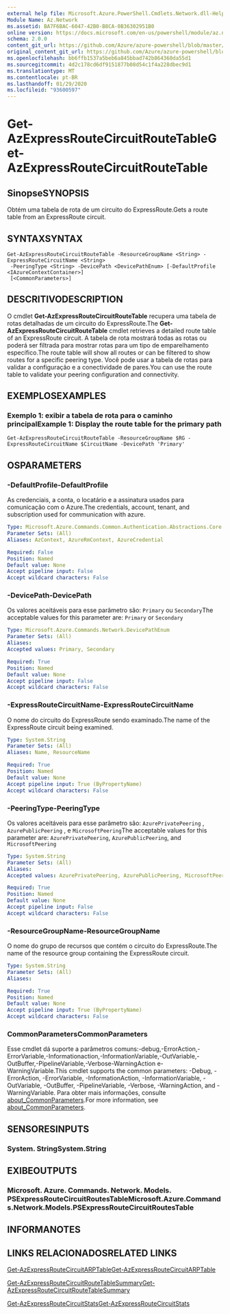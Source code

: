 ```yaml
---
external help file: Microsoft.Azure.PowerShell.Cmdlets.Network.dll-Help.xml
Module Name: Az.Network
ms.assetid: BA7F6BAC-6047-42B0-B8CA-0B36302951B0
online version: https://docs.microsoft.com/en-us/powershell/module/az.network/get-azexpressroutecircuitroutetable
schema: 2.0.0
content_git_url: https://github.com/Azure/azure-powershell/blob/master/src/Network/Network/help/Get-AzExpressRouteCircuitRouteTable.md
original_content_git_url: https://github.com/Azure/azure-powershell/blob/master/src/Network/Network/help/Get-AzExpressRouteCircuitRouteTable.md
ms.openlocfilehash: bb6ffb1537a5beb6a845bbad742b864360da55d1
ms.sourcegitcommit: 4d2c178cd6df9151877b08d54c1f4a228dbec9d1
ms.translationtype: MT
ms.contentlocale: pt-BR
ms.lasthandoff: 01/29/2020
ms.locfileid: "93600597"
---
```

# <span data-ttu-id="7fc0b-101">Get-AzExpressRouteCircuitRouteTable</span><span class="sxs-lookup"><span data-stu-id="7fc0b-101">Get-AzExpressRouteCircuitRouteTable</span></span>

## <span data-ttu-id="7fc0b-102">Sinopse</span><span class="sxs-lookup"><span data-stu-id="7fc0b-102">SYNOPSIS</span></span>
<span data-ttu-id="7fc0b-103">Obtém uma tabela de rota de um circuito do ExpressRoute.</span><span class="sxs-lookup"><span data-stu-id="7fc0b-103">Gets a route table from an ExpressRoute circuit.</span></span>

## <span data-ttu-id="7fc0b-104">SYNTAX</span><span class="sxs-lookup"><span data-stu-id="7fc0b-104">SYNTAX</span></span>

```
Get-AzExpressRouteCircuitRouteTable -ResourceGroupName <String> -ExpressRouteCircuitName <String>
 -PeeringType <String> -DevicePath <DevicePathEnum> [-DefaultProfile <IAzureContextContainer>]
 [<CommonParameters>]
```

## <span data-ttu-id="7fc0b-105">DESCRITIVO</span><span class="sxs-lookup"><span data-stu-id="7fc0b-105">DESCRIPTION</span></span>
<span data-ttu-id="7fc0b-106">O cmdlet **Get-AzExpressRouteCircuitRouteTable** recupera uma tabela de rotas detalhadas de um circuito do ExpressRoute.</span><span class="sxs-lookup"><span data-stu-id="7fc0b-106">The **Get-AzExpressRouteCircuitRouteTable** cmdlet retrieves a detailed route table of an ExpressRoute circuit.</span></span> <span data-ttu-id="7fc0b-107">A tabela de rota mostrará todas as rotas ou poderá ser filtrada para mostrar rotas para um tipo de emparelhamento específico.</span><span class="sxs-lookup"><span data-stu-id="7fc0b-107">The route table will show all routes or can be filtered to show routes for a specific peering type.</span></span> <span data-ttu-id="7fc0b-108">Você pode usar a tabela de rotas para validar a configuração e a conectividade de pares.</span><span class="sxs-lookup"><span data-stu-id="7fc0b-108">You can use the route table to validate your peering configuration and connectivity.</span></span>

## <span data-ttu-id="7fc0b-109">EXEMPLOS</span><span class="sxs-lookup"><span data-stu-id="7fc0b-109">EXAMPLES</span></span>

### <span data-ttu-id="7fc0b-110">Exemplo 1: exibir a tabela de rota para o caminho principal</span><span class="sxs-lookup"><span data-stu-id="7fc0b-110">Example 1: Display the route table for the primary path</span></span>
```
Get-AzExpressRouteCircuitRouteTable -ResourceGroupName $RG -ExpressRouteCircuitName $CircuitName -DevicePath 'Primary'
```

## <span data-ttu-id="7fc0b-111">OS</span><span class="sxs-lookup"><span data-stu-id="7fc0b-111">PARAMETERS</span></span>

### <span data-ttu-id="7fc0b-112">-DefaultProfile</span><span class="sxs-lookup"><span data-stu-id="7fc0b-112">-DefaultProfile</span></span>
<span data-ttu-id="7fc0b-113">As credenciais, a conta, o locatário e a assinatura usados para comunicação com o Azure.</span><span class="sxs-lookup"><span data-stu-id="7fc0b-113">The credentials, account, tenant, and subscription used for communication with azure.</span></span>

```yaml
Type: Microsoft.Azure.Commands.Common.Authentication.Abstractions.Core.IAzureContextContainer
Parameter Sets: (All)
Aliases: AzContext, AzureRmContext, AzureCredential

Required: False
Position: Named
Default value: None
Accept pipeline input: False
Accept wildcard characters: False
```

### <span data-ttu-id="7fc0b-114">-DevicePath</span><span class="sxs-lookup"><span data-stu-id="7fc0b-114">-DevicePath</span></span>
<span data-ttu-id="7fc0b-115">Os valores aceitáveis para esse parâmetro são: `Primary` ou `Secondary`</span><span class="sxs-lookup"><span data-stu-id="7fc0b-115">The acceptable values for this parameter are: `Primary` or `Secondary`</span></span>

```yaml
Type: Microsoft.Azure.Commands.Network.DevicePathEnum
Parameter Sets: (All)
Aliases:
Accepted values: Primary, Secondary

Required: True
Position: Named
Default value: None
Accept pipeline input: False
Accept wildcard characters: False
```

### <span data-ttu-id="7fc0b-116">-ExpressRouteCircuitName</span><span class="sxs-lookup"><span data-stu-id="7fc0b-116">-ExpressRouteCircuitName</span></span>
<span data-ttu-id="7fc0b-117">O nome do circuito do ExpressRoute sendo examinado.</span><span class="sxs-lookup"><span data-stu-id="7fc0b-117">The name of the ExpressRoute circuit being examined.</span></span>

```yaml
Type: System.String
Parameter Sets: (All)
Aliases: Name, ResourceName

Required: True
Position: Named
Default value: None
Accept pipeline input: True (ByPropertyName)
Accept wildcard characters: False
```

### <span data-ttu-id="7fc0b-118">-PeeringType</span><span class="sxs-lookup"><span data-stu-id="7fc0b-118">-PeeringType</span></span>
<span data-ttu-id="7fc0b-119">Os valores aceitáveis para esse parâmetro são: `AzurePrivatePeering` , `AzurePublicPeering` , e `MicrosoftPeering`</span><span class="sxs-lookup"><span data-stu-id="7fc0b-119">The acceptable values for this parameter are: `AzurePrivatePeering`, `AzurePublicPeering`, and `MicrosoftPeering`</span></span>

```yaml
Type: System.String
Parameter Sets: (All)
Aliases:
Accepted values: AzurePrivatePeering, AzurePublicPeering, MicrosoftPeering

Required: True
Position: Named
Default value: None
Accept pipeline input: False
Accept wildcard characters: False
```

### <span data-ttu-id="7fc0b-120">-ResourceGroupName</span><span class="sxs-lookup"><span data-stu-id="7fc0b-120">-ResourceGroupName</span></span>
<span data-ttu-id="7fc0b-121">O nome do grupo de recursos que contém o circuito do ExpressRoute.</span><span class="sxs-lookup"><span data-stu-id="7fc0b-121">The name of the resource group containing the ExpressRoute circuit.</span></span>

```yaml
Type: System.String
Parameter Sets: (All)
Aliases:

Required: True
Position: Named
Default value: None
Accept pipeline input: True (ByPropertyName)
Accept wildcard characters: False
```

### <span data-ttu-id="7fc0b-122">CommonParameters</span><span class="sxs-lookup"><span data-stu-id="7fc0b-122">CommonParameters</span></span>
<span data-ttu-id="7fc0b-123">Esse cmdlet dá suporte a parâmetros comuns:-debug,-ErrorAction,-ErrorVariable,-Informationaction,-InformationVariable,-OutVariable,-OutBuffer,-PipelineVariable,-Verbose-WarningAction e-WarningVariable.</span><span class="sxs-lookup"><span data-stu-id="7fc0b-123">This cmdlet supports the common parameters: -Debug, -ErrorAction, -ErrorVariable, -InformationAction, -InformationVariable, -OutVariable, -OutBuffer, -PipelineVariable, -Verbose, -WarningAction, and -WarningVariable.</span></span> <span data-ttu-id="7fc0b-124">Para obter mais informações, consulte [about_CommonParameters](https://go.microsoft.com/fwlink/?LinkID=113216).</span><span class="sxs-lookup"><span data-stu-id="7fc0b-124">For more information, see [about_CommonParameters](https://go.microsoft.com/fwlink/?LinkID=113216).</span></span>

## <span data-ttu-id="7fc0b-125">SENSORES</span><span class="sxs-lookup"><span data-stu-id="7fc0b-125">INPUTS</span></span>

### <span data-ttu-id="7fc0b-126">System. String</span><span class="sxs-lookup"><span data-stu-id="7fc0b-126">System.String</span></span>

## <span data-ttu-id="7fc0b-127">EXIBE</span><span class="sxs-lookup"><span data-stu-id="7fc0b-127">OUTPUTS</span></span>

### <span data-ttu-id="7fc0b-128">Microsoft. Azure. Commands. Network. Models. PSExpressRouteCircuitRoutesTable</span><span class="sxs-lookup"><span data-stu-id="7fc0b-128">Microsoft.Azure.Commands.Network.Models.PSExpressRouteCircuitRoutesTable</span></span>

## <span data-ttu-id="7fc0b-129">INFORMA</span><span class="sxs-lookup"><span data-stu-id="7fc0b-129">NOTES</span></span>

## <span data-ttu-id="7fc0b-130">LINKS RELACIONADOS</span><span class="sxs-lookup"><span data-stu-id="7fc0b-130">RELATED LINKS</span></span>

[<span data-ttu-id="7fc0b-131">Get-AzExpressRouteCircuitARPTable</span><span class="sxs-lookup"><span data-stu-id="7fc0b-131">Get-AzExpressRouteCircuitARPTable</span></span>](Get-AzExpressRouteCircuitARPTable.md)

[<span data-ttu-id="7fc0b-132">Get-AzExpressRouteCircuitRouteTableSummary</span><span class="sxs-lookup"><span data-stu-id="7fc0b-132">Get-AzExpressRouteCircuitRouteTableSummary</span></span>](Get-AzExpressRouteCircuitRouteTableSummary.md)

[<span data-ttu-id="7fc0b-133">Get-AzExpressRouteCircuitStats</span><span class="sxs-lookup"><span data-stu-id="7fc0b-133">Get-AzExpressRouteCircuitStats</span></span>](Get-AzExpressRouteCircuitStats.md)
